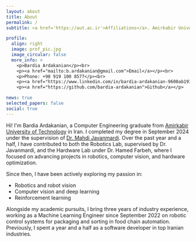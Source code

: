 ```yaml
---
layout: about
title: About
permalink: /
subtitle: <a href='https://aut.ac.ir'>Affiliations</a>. Amirkabir University of Technology. Tehran, Iran.

profile:
  align: right
  image: prof_pic.jpg
  image_circular: false
  more_info: >
    <p>Bardia Ardakanian</p><br>
    <p><a href="mailto:b.ardakanian@gmail.com">Email</a></p><br>
    <p>Phone: +98 919 100 8577</p><br>
    <p><a href="https://www.linkedin.com/in/bardia-ardakanian-9600ab191">LinkedIn</a></p><br>
    <p><a href="https://github.com/bardia-ardakanian">Github</a></p>

news: true
selected_papers: false
social: true
---
```



Hi! I'm Bardia Ardakanian, a Computer Engineering graduate from [Amirkabir University of Technology](https://aut.ac.ir/en) in Iran. I completed my degree in September 2024 under the supervision of [Dr. Mahdi Javanmardi](https://www.google.com/url?sa=t&source=web&rct=j&opi=89978449&url=https://jp.linkedin.com/in/mjavan&ved=2ahUKEwivqbq__KmJAxWDh_0HHagTF4QQFnoECB0QAQ&usg=AOvVaw2gX66C-fxUGoidIBMsOqhG). Over the past year and a half, I have contributed to both the Robotics Lab, supervised by Dr. Javanmardi, and the Hardware Lab under Dr. Hamed Farbeh, where I focused on advancing projects in robotics, computer vision, and hardware optimization.

Since then, I have been actively exploring my passion in:

- Robotics and robot vision
- Computer vision and deep learning
- Reinforcement learning

Alongside my academic pursuits, I bring three years of industry experience, working as a Machine Learning Engineer since September 2022 on robotic control systems for packaging and sorting in food chain automation. Previously, I spent a year and a half as a software developer in top Iranian industries.

<!-- 
## Publications

---

- Adarsh Salagame, Harin Kumar Nallaguntla, **Bardia Ardakanian**, Eric Sihite, Gunar Schirner, Alireza Ramezani. "Reinforcement Learning-Based Model Matching to Reduce the Sim-Real Gap in COBRA," *under review at the American Control Conference (ACC)*, 2025. [Available here](https://arxiv.org/pdf/2406.13700). [[pdf](/assets//pdf/)]

- **Bardia Ardakanian**, Mahdi Javanmardi. "Unsupervised Camera-LiDAR Fusion for Fast Region Proposal." (Written in Farsi). [Available at Amirkabir University Digital Library](https://digitallib.aut.ac.ir/). [[pdf](/assets/pdf/Thesis_BardiaArdakanian.pdf)]

- **Bardia Ardakanian**. "Development of Natural and Artificial Intelligence - Post-Selection Dialogue: Challenges to Post-Selection," *IEEE Cognitive Development Systems Newsletter*, vol. 18, no. 2, pp. 6-11, 2024. [Available here](https://www.cse.msu.edu/amdtc/amdnl/CDSNL-V18-N2.pdf#page=6). [[pdf](/assets/pdf/CDSNL-V18-N2.pdf)]

- **Bardia Ardakanian**, Hamed Farbeh. **"Optimizing Cache Replacement Policies through Unsupervised Learning"** (Under Preparation).

- **Bardia Ardakanian**, Mahdi Javanmardi, Fardin Ayar. **"Enhanced Unsupervised Camera-LiDAR Fusion for Fast Region Proposal"** (Under Preparation).


## Research Assistantships

---

**Robotics Lab, Amirkabir University of Technology**  
*Research Assistant* — *September 2023 – Present*  
**Supervisor:** Dr. Mahdi Javanmardi  

- **Unsupervised Camera-LiDAR Fusion for Faster Region Proposal** - B.Sc. Thesis: Developed an unsupervised approach to fuse 2D camera and 3D LiDAR data, applying clustering techniques to identify object-containing regions efficiently, aimed at faster and more accurate object detection.

**Hardware Lab, Amirkabir University of Technology**  
*Research Assistant* — *June 2023 – Present*  
**Supervisor:** Dr. Hamed Farbeh  

- Developed an unsupervised model to optimize cache replacement policy in the third layer, enhancing cache efficiency; a publication is currently under preparation.
- Designed a reinforcement learning model to improve third-layer cache performance by recognizing and adapting to memory access patterns.

**Department of Electrical and Computer Engineering, University of Toronto**  
*Research Collaborator* — *September 2022 – September 2023*

- [*Deep Active-Learning Object Detection*](https://github.com/bardia-ardakanian/AL-VAE): Developed a model by training the SSD network with active learning techniques, utilizing Variational Autoencoders (VAEs) and Stable Diffusion to filter irrelevant images from the training dataset efficiently.
- [*Super-Resolution Enhancement with Explainable AI (XAI)*](https://github.com/bardia-ardakanian/XSwinIR): Assessed the integration of explainable AI (XAI) techniques to enhance the robustness of the SwinIR model on blurry and noisy images.
- [*Deep Semi-Supervised Image Semantic Segmentation*](https://github.com/keivanipchihagh/SemiSemanticGAN): Assessed the use of CycleGAN and a novel loss function to generate varied training data, aiming to improve the accuracy of NVIDIA’s SemanticGAN model.

## Teaching Experience

---

**Amirkabir University of Technology**

- *Instructor:*  
  - Data Structures and Algorithms
  - Fundamentals of Linux
  - Linux Control Groups

- *Head Teaching Assistant:*  
  - Database Management Concepts and Systems  
  - Compiler Design  
  - Computer Architecture  
  - Algorithm Design  
  - Discrete Mathematics  
  - Applied Linear Algebra

- *Teaching Assistant:*  
  - Operating Systems Lab  
  - Computational Intelligence  
  - Advanced Programming  
  - Computer Architecture  
  - Data Structure & Algorithms  
  - Fundamentals of Programming -->